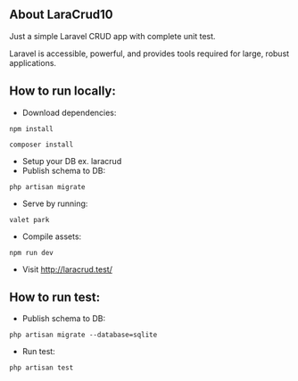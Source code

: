 ## About LaraCrud10

Just a simple Laravel CRUD app with complete unit test.

 

Laravel is accessible, powerful, and provides tools required for large, robust applications.

## How to run locally:

- Download dependencies:
```
npm install
```

```
composer install
```
- Setup your DB ex. laracrud
- Publish schema to DB:
```
php artisan migrate
```

- Serve by running:
```
valet park
```

- Compile assets:
```
npm run dev
```

- Visit http://laracrud.test/

## How to run test:

- Publish schema to DB:
```
php artisan migrate --database=sqlite
```
- Run test:
```
php artisan test
```